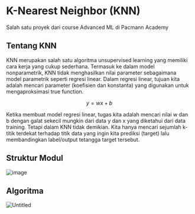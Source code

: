 # K-Nearest Neighbor (KNN)
Salah satu proyek dari course Advanced ML di Pacmann Academy
## Tentang KNN
KNN merupakan salah satu algoritma unsupervised learning yang memiliki cara kerja yang cukup sederhana. Termasuk ke dalam model nonparametrik, KNN tidak menghasilkan nilai parameter sebagaimana model parametrik seperti regresi linear. Dalam regresi linear, tujuan kita adalah mencari parameter (koefisien dan konstanta) yang digunakan untuk mengaproksimasi true function.

$$ 
y = wx + b 
$$

Ketika membuat model regresi linear, tugas kita adalah mencari nilai w dan b dengan galat sekecil mungkin dari data y dan x yang diketahui dari data training. Tetapi dalam KNN tidak demikian. Kita hanya mencari sejumlah k-titik terdekat terhadap titik data yang ingin kita prediksi (target) lalu membandingkan label/output tetangga target tersebut. 
## Struktur Modul
![image](https://github.com/rahmanazizf/mlfratchman/assets/100136072/85658ac9-a1d5-4593-b94f-f997a6742c80)
## Algoritma
![Untitled](https://github.com/rahmanazizf/mlfratchman/assets/100136072/6f492e40-11af-4999-a351-70222256a646)
